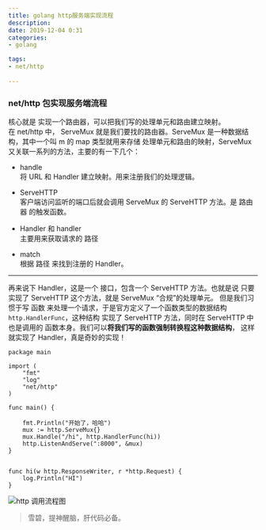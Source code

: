 ```yaml
---
title: golang http服务端实现流程   
description:  
date: 2019-12-04 0:31  
categories:  
- golang

tags:  
- net/http
 
---
```

    	
### net/http 包实现服务端流程
核心就是 实现一个路由器，可以把我们写的处理单元和路由建立映射。     
在 net/http 中， ServeMux 就是我们要找的路由器。ServeMux 是一种数据结构，其中一个叫 m 的 map 类型就用来存储
处理单元和路由的映射，ServeMux 又关联一系列的方法，主要的有一下几个：    
- handle   
将 URL 和 Handler 建立映射。用来注册我们的处理逻辑。
- ServeHTTP   
客户端访问监听的端口后就会调用 ServeMux 的 ServeHTTP 方法。是 路由器 的触发函数。

- Handler 和 handler   
主要用来获取请求的 路径

- match    
根据 路径 来找到注册的 Handler。  
-----
再来说下 Handler，这是一个 接口，包含一个 ServeHTTP 方法。也就是说 只要实现了 ServeHTTP 这个方法，就是 ServeMux
“合规”的处理单元。 但是我们习惯于写 函数 来处理一个请求，于是官方定义了一个函数类型的数据结构 `http.HandlerFunc`，这种结构
实现了 ServeHTTP 方法，同时在 ServeHTTP 中也是调用的 函数本身。我们可以**将我们写的函数强制转换程这种数据结构**，
 这样就实现了 Handler，真是奇妙的实现！


```golang
package main

import (
	"fmt"
	"log"
	"net/http"
)

func main() {

	fmt.Println("开始了，哈哈")
	mux := http.ServeMux{}	
	mux.Handle("/hi", http.HandlerFunc(hi))
	http.ListenAndServe(":8000", &mux)
}


func hi(w http.ResponseWriter, r *http.Request) {
	log.Println("HI")
}

```   
![http 调用流程图](http://qiniu2.freaks.group/golang%20net_http%20server.jpg)

> 雪碧，提神醒脑，肝代码必备。